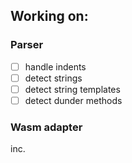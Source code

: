 ## Working on:
### Parser
- [ ] handle indents
- [ ] detect strings
- [ ] detect string templates
- [ ] detect dunder methods

### Wasm adapter
inc.
